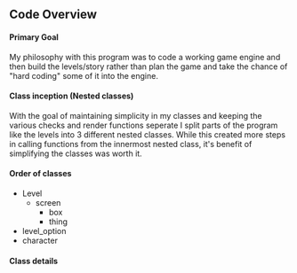 ## Code Overview
#### Primary Goal
My philosophy with this program was to code a working game engine and then build the levels/story rather than plan the game and take the chance of "hard coding" some of it into the engine.

#### Class inception (Nested classes)
With the goal of maintaining simplicity in my classes and keeping the various checks and render functions seperate I split parts of the program like the levels into 3 different nested classes. While this created more steps in calling functions from the innermost nested class, it's benefit of simplifying the classes was worth it.

#### Order of classes

- Level
   - screen
     - box
     - thing
- level_option
- character

#### Class details

